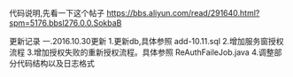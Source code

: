 
代码说明,先看一下这个帖子
https://bbs.aliyun.com/read/291640.html?spm=5176.bbsl276.0.0.SokbaB




更新记录
一.2016.10.30更新
  1.更新db,具体参照 add-10.11.sql
  2.增加服务窗授权流程
  3.增加授权失败的重新授权流程。具体参照 ReAuthFaileJob.java
  4.调整部分代码结构以及日志格式



